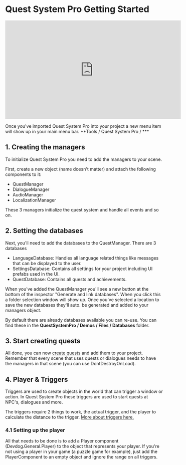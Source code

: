 # Quest System Pro Getting Started

<iframe width="560" height="315" src="https://www.youtube.com/embed/JfUYcqnx6dc" frameborder="0" allow="autoplay; encrypted-media" allowfullscreen></iframe>

Once you've imported Quest System Pro into your project a new menu item will show up in your main menu bar.  **Tools / Quest System Pro / ***

## 1. Creating the managers

To initialize Quest System Pro you need to add the managers to your scene.

First, create a new object (name doesn't matter) and attach the following components to it:

-   QuestManager
-   DialogueManager
-   AudioManager
-   LocalizationManager

These 3 managers initialize the quest system and handle all events and so on.

## 2. Setting the databases

Next, you'll need to add the databases to the QuestManager. There are 3 databases

-   LanguageDatabase: Handles all language related things like messages that can be displayed to the user.
-   SettingsDatabase: Contains all settings for your project including UI prefabs used in the UI.
-   QuestDatabase: Contains all quests and achievements.

When you've added the QuestManager you'll see a new button at the bottom of the inspector "Generate and link databases". When you click this a folder selection window will show up. Once you've selected a location to save the new databases they'll auto. be generated and added to your managers object.

By default there are already databases available you can re-use. You can find these in the  **QuestSystemPro / Demos / Files / Databases**  folder.

## 3. Start creating quests

All done, you can now  [create quests](Quests/CreatingQuest.md)  and add them to your project. Remember that every scene that uses quests or dialogues needs to have the managers in that scene (you can use DontDestroyOnLoad).

## 4. Player & Triggers

Triggers are used to create objects in the world that can trigger a window or action. In Quest System Pro these triggers are used to start quests at NPC's, dialogues and more.

The triggers require 2 things to work, the actual trigger, and the player to calculate the distance to the trigger.  [More about triggers here.](Misc/Triggers.md)

### 4.1 Setting up the player

All that needs to be done is to add a Player component (Devdog.General.Player) to the object that represents your player. If you're not using a player in your game (a puzzle game for example), just add the PlayerComponent to an empty object and ignore the range on all triggers.